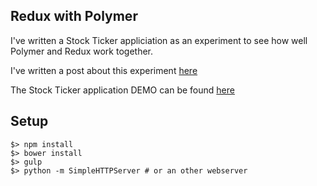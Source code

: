## Redux with Polymer
I've written a Stock Ticker appliciation as an experiment to see how well
Polymer and Redux work together.

I've written a post about this experiment [here](http://scaljeri.github.io/polymer-redux)

The Stock Ticker application DEMO can be found [here](http://scaljeri.github.io/polymer-redux/demo/?q=polymer)

## Setup

    $> npm install
    $> bower install
    $> gulp
    $> python -m SimpleHTTPServer # or an other webserver
